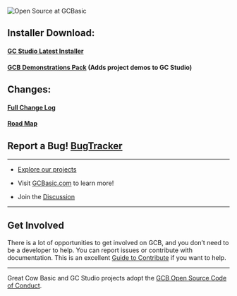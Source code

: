 ![Open Source at GCBasic](https://github.com/GreatCowBASIC/GreatCowBASIC/blob/main/Images/open-at-GCB.png) 

## Installer Download:
#### [GC Studio Latest Installer](https://sourceforge.net/projects/gcbasic/files/GCStudio%20-%20Complete%20IDE%20and%20Toolchain%20for%20Windows/GCstudioSetup.exe/download)
#### [GCB Demonstrations Pack](https://sourceforge.net/projects/gcbasic/files/GCStudio%20-%20Complete%20IDE%20and%20Toolchain%20for%20Windows/GCBdemonstrationsPack.exe/download) (Adds project demos to GC Studio)

## Changes:
#### [Full Change Log](https://www.gcbasic.com/bugtracking/changelog_page.php)

#### [Road Map](https://www.gcbasic.com/bugtracking/roadmap_page.php)

## Report a Bug! [BugTracker](https://www.gcbasic.com/bugtracking/bug_report_page.php)
----

* [Explore our projects](https://github.com/GreatCowBASIC?tab=repositories)

* Visit [GCBasic.com](https://gcbasic.com) to learn more!

* Join the [Discussion](https://sourceforge.net/p/gcbasic/discussion/)

----
## Get Involved

There is a lot of opportunities to get involved on GCB, and you don’t need to be a developer to help.
You can report issues or contribute with documentation.
This is an excellent [Guide to Contribute]( https://opensource.guide/how-to-contribute/) if you want to help.


----

Great Cow Basic and GC Studio projects adopt the [GCB Open Source Code of Conduct](https://github.com/GreatCowBASIC/GreatCowBASIC/blob/main/CODE_OF_CONDUCT.md).


<!---
GreatCowBASIC/GreatCowBASIC is a ✨ special ✨ repository because its `README.md` (this file) appears on your GitHub profile.
You can click the Preview link to take a look at your changes.
--->
